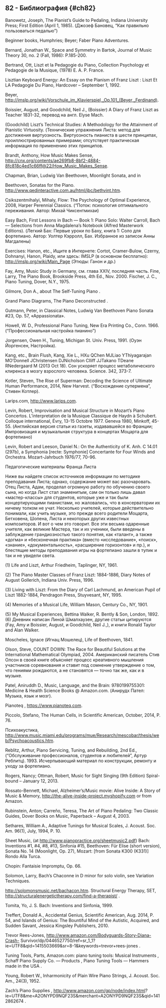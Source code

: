 ## 82 - Библиография {#ch82}


Banowetz, Joseph, The Pianist’s Guide to Pedaling, Indiana University Press; First Edition (April 1, 1985). (Джозеф Бановец, “Как правильно пользоваться педалью”)

Beginner books, Humphries; Beyer; Faber Piano Adventures. 

Bernard, Jonathan W., Space and Symmetry in Bartok, Journal of Music Theory 30, no. 2 (Fall, 1986): P.185-200.

Bertrand, Ott, Liszt et la Pedagogie du Piano, Collection Psychology et Pedagogie de la Musique, (1978) E. A. P. France.

Lisztian Keyboard Energy: An Essay on the Pianism of Franz Liszt : Liszt Et LA Pedagogie Du Piano, Hardcover – September 1, 1992.

Beyer, http://imslp.org/wiki/Vorschule_im_Klavierspiel,_Op.101_(Beyer,_Ferdinand).

Boissier, August, and Goodchild, Neil J., (Boissier) A Diary of Franz Liszt as Teacher 1831-32, перевод на англ. Elyse Mach.

(Goodchild) Liszt’s Technical Studies: A Methodology for the Attainment of Pianistic Virtuosity. (Технические упражнения Листа: метод для достижения виртуозность. Виртуозность пианиста в шести принципах, проиллюстрированных примерами; отсутствует практическая информация по применению этих принципов.

Brandt, Anthony, How Music Makes Sense, http://cnx.org/contents/ae269fb8-8bf2-4884-8fc818c4ed1c66ff@22/How_Music_Makes_Sense.

Chapman, Brian, Ludwig Van Beethoven, Moonlight Sonata, and in

Beethoven, Sonatas for the Piano. http://www.qedinteractive.com.au/html/jbc/bethvint.htm.

Csikszentmihalyi, Mihaly, Flow: The Psychology of Optimal Experience, 2008, Harper Perennial Classics. (“Поток: психология оптимального переживания. Автор: Михай Чиксентмихаи)

Easy Bach, First Lessons in Bach — Book 1: Piano Solo: Walter Carroll, Bach — Selections from Anna Magdalena’s Notebook (Alfred Masterwork Editions). (Легкий Бах: Первые уроки по Баху, книга 1: Соло для фортепиано. Автор: Уолтер Кэрролл, Бах. Избранное из записок Анны Магдалены)

Exercises: Hanon, etc., Ищите в Интернете: Cortot, Cramer-Bulow, Czerny, Dohnanyi, Hanon, Plaidy, или здесь: IMSLP (в основном бесплатно): http://imslp.org/wiki/Main_Page (Этюды: Ганон и др.)

Fay, Amy, Music Study in Germany, см. глава XXIV, последняя часть. Fine, Larry, The Piano Book, Brookside Press, 4th Ed., Nov. 2000. Fischer, J. C., Piano Tuning, Dover, N.Y., 1975.

Gilmore, Don A., about The Self-Tuning Piano .

Grand Piano Diagrams, The Piano Deconstructed .

Gutmann, Peter, in Classical Notes, Ludwig Van Beethoven Piano Sonata #23, Op. 57, «Appassionata».

Howell, W. D., Professional Piano Tuning, New Era Printing Co., Conn. 1966. (“Профессиональная настройка пианино”)

Jorgensen, Owen H., Tuning, Michigan St. Univ. Press, 1991. (Оуэн Йоргенсен, Настройка).

Kang, etc., Brain Flush, Kang, Xie L., HXu QChen MJLiao YThiyagarajan MO’Donnell JChristensen DJNicholson CIliff JJTakano TDeane RNedergaard M (2013 Oct 18). Сон ускоряет процесс метаболического клиренса в мозгу взрослого человека. Science. 342, 373-7.

Kotler, Steven, The Rise of Superman: Decoding the Science of Ultimate Human Performance, 2014, New Harvest. (“Восхождение супермена”, Стивен Котлер).

Larips.com, http://www.larips.com.

Levin, Robert, Improvisation and Musical Structure in Mozart’s Piano Concertos. L’interpretation de la Musique Classique de Haydn à Schubert. Colloque international, Évry, 13-15 Octobre 1977. Geneva 1980, Minkoff, 45-55. (Английская версия статьи из газеты, издававшейся во Франции; Импровизация и музыкальная структура в концертах Моцарта для фортепиано)

Levin, Robert and Leeson, Daniel N.: On the Authenticity of K. Anh. C 14.01 (297b), a Symphonia [recte: Symphonie] Concertante for Four Winds and Orchestra. Mozart-Jahrbuch 1976/77, 70-96.

Педагогические материалы Франца Листа

Ниже вы найдете список источников информации по методике преподавания Листа; однако, содержание может вас разочаровать. Отец Листа, Адам, проделал огромную работу по обучению своего сына, но когда Лист стал знаменитым, сам он только лишь давал «мастер-классы» для студентов, которые уже и так были концертирующими пианистами, но жаловались, что в консерватории их ничему толком не учат. Несколько учителей, которые действительно понимали, как учить музыке, это прежде всего родители Моцарта, Бетховена, Шопена, Листа и некоторых других известных композиторов. И вот о чем это говорит. Все эти весьма одаренные учителя, как великие Мастера, так и их ученики, были введены в заблуждение грандиозностью такого понятия, как «талант», а также «догма» и «бесконечная практика» (вместо «исследование», «поиск», «знание», «документальность», «расширение горизонтов» и пр.), и блестящие методы преподавания игры на фортепиано зашли в тупик и так и не увидели света.

(1) Life and Liszt, Arthur Friedheim, Taplinger, NY, 1961.

(2) The Piano Master Classes of Franz Liszt: 1884-1886, Diary Notes of August Gollerich, Indiana Univ. Press, 1996.

(3) Living with Liszt: From the Diary of Carl Lachmund, an American Pupil of Liszt 1882-1884, Pendragon Press, Stuyvesant, NY, 1995.

(4) Memories of a Musical Life, William Mason, Century Co., NY, 1901.

(5) My Musical Experiences, Bettina Walker, R. Bently & Son, London, 1892. (6) Дневник написан Линой Шмалхаузен, другие статьи цитируются (Fay, Amy и Boissier, August, и Goodchild, Neil J.,), и книги Ronald Taylor and Alan Walker.

Moscheles, Ignace (Игнац Мошелец), Life of Beethoven, 1841.

Olson, Steve, COUNT DOWN: The Race for Beautiful Solutions at the International Mathematical Olympiad, 2004. Американский писатель Стив Олсон в своей книге объясняет процесс креативного мышления участников соревнования и ставит под сомнение утверждение о том, что гениями рождаются, а не становятся — точно так же, как и в музыке.

Patel, Aniruddh D., Music, Language, and the Brain: 9780199755301: Medicine & Health Science Books @ Amazon.com. (Анирудх Пател: Музыка, язык и мозг).

Pianoteq , https://www.pianoteq.com.

Piccolo, Stefano, The Human Cells, in Scientific American, October, 2014, P. 76.

Психоакустика, http://www.music.miami.edu/programs/mue/Research/mescobar/thesis/web/Psychoacoustics.htm.

Reblitz, Arthur, Piano Servicing, Tuning, and Rebuilding, 2nd Ed., (“Обслуживание профессионалов, студентов и любителей”, Артур Реблитц). 1993. Исчерпывающий материал по конструкции, ремонту и уходу за фортепиано.

Rogers, Nancy; Ottman, Robert, Music for Sight Singing (9th Edition) Spiral- bound – January 12, 2013.

Rossato-Bennett, Michael, Alzheimer’s/Music movie: Alive Inside: A Story of Music & Memory, http://the-alive-inside-project.myshopify.com or from Amazon.

Rubinstein, Anton; Carreño, Teresa, The Art of Piano Pedaling: Two Classic Guides, Dover Books on Music, Paperback – August 4, 2003.

Sethares, William A., Adaptive Tunings for Musical Scales, J. Acoust. Soc. Am. 96(1), July, 1994, P. 10.

Sheet Music, (at http://www.pianopractice.org/sheetmusic2.pdf) Bach: Inventions #1, #4, #8, #13, Sinfonia #15, Beethoven: Für Elise (short version), Sonata No. 14 (Moonlight, Op. 27), Mozart: [from Sonata K300 (K331)] Rondo Alla Turca.

Chopin: Fantaisie Impromptu, Op. 66.

Solomon, Larry, Bach’s Chaconne in D minor for solo violin, see Variation Techniques.

http://solomonsmusic.net/bachacon.htm. Structural Energy Therapy, SET, http://structuralenergetictherapy.com/find-a-therapist/ .

Tomita, Yo, J. S. Bach: Inventions and Sinfonia, 1999.

Treffert, Donald A., Accidental Genius, Scientific American, Aug. 2014, P. 54, and Islands of Genius: The Bountiful Mind of the Autistic, Acquired, and Sudden Savant, Jessica Kingsley Publishers, 2010.

Trevor Rees-Jones, http://www.amazon.com/Bodyguards-Story-Diana-Crash- Survivor/dp/0446527750/ref=sr_1_1?ie=UTF8&qid=1415503669&sr=8-1&keywords=trevor+rees-jones .

Tuning Tools, Parts, Amazon.com: piano tuning tools: Musical Instruments , Schaff Piano Supply Co. — Products , Piano Tuning Tools — Hammers made in the USA .

Young, Robert W., Inharmonicity of Plain Wire Piano Strings, J. Acoust. Soc. Am., 24(3), 1952.

Zach’s Piano Supplies , http://www.amazon.com/gp/node/index.html? ie=UTF8&me=A2ONYPD9NQF23S&merchant=A2ONYPD9NQF23S&qid=1412862674 .

